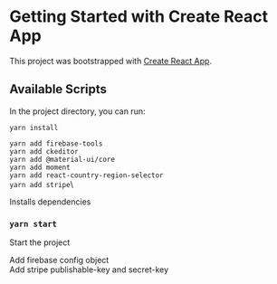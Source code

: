 # Getting Started with Create React App

This project was bootstrapped with [Create React App](https://github.com/facebook/create-react-app).

## Available Scripts

In the project directory, you can run:

`yarn install`

`yarn add firebase-tools`\
`yarn add ckeditor`\
`yarn add @material-ui/core`\
`yarn add moment`\
`yarn add react-country-region-selector`\
`yarn add stripe`\

Installs dependencies

### `yarn start`

Start the project


Add firebase config object\
Add stripe publishable-key and secret-key
